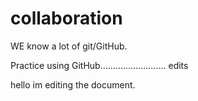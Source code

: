 # collaboration

WE know a lot of git/GitHub.

Practice using GitHub.......................... edits


hello im editing the document.
